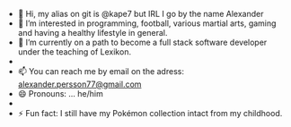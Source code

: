 - 👋 Hi, my alias on git is @kape7 but IRL I go by the name Alexander
- 👀 I’m interested in programming, football, various martial arts, gaming and having a healthy lifestyle in general.
- 🌱 I’m currently on a path to become a full stack software developer under the teaching of Lexikon.
- 
- 📫 You can reach me by email on the adress: alexander.persson77@gmail.com   
- 😄 Pronouns: ... he/him
- 
- ⚡ Fun fact: I still have my Pokémon collection intact from my childhood.

<!---
kape7/kape7 is a ✨ special ✨ repository because its `README.md` (this file) appears on your GitHub profile.
You can click the Preview link to take a look at your changes.
--->
